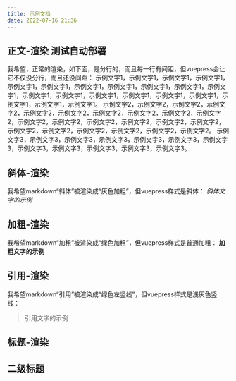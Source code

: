 ```yaml
---
title: 示例文档
date: 2022-07-16 21:36
---
```

## 正文-渲染 测试自动部署

我希望，正常的渲染，如下面，是分行的，而且每一行有间距，但vuepress会让它不仅没分行，而且还没间距：
示例文字1，示例文字1，示例文字1，示例文字1，示例文字1，示例文字1，示例文字1，示例文字1，示例文字1，示例文字1，示例文字1，示例文字1，示例文字1，示例文字1，示例文字1，示例文字1，示例文字1，示例文字1，示例文字1，示例文字1。
示例文字2，示例文字2，示例文字2，示例文字2，示例文字2，示例文字2，示例文字2，示例文字2，示例文字2，示例文字2，示例文字2，示例文字2，示例文字2，示例文字2，示例文字2，示例文字2，示例文字2，示例文字2，示例文字2，示例文字2，示例文字2，示例文字2。
示例文字3，示例文字3，示例文字3，示例文字3，示例文字3，示例文字3，示例文字3，示例文字3，示例文字3，示例文字3，示例文字3，示例文字3。

## 斜体-渲染

我希望markdown“斜体”被渲染成“灰色加粗”，但vuepress样式是斜体：
*斜体文字的示例*

## 加粗-渲染

我希望markdown“加粗”被渲染成“绿色加粗”，但vuepress样式是普通加粗：
**加粗文字的示例**

## 引用-渲染

我希望markdown“引用”被渲染成“绿色左竖线”，但vuepress样式是浅灰色竖线：

> 引用文字的示例

## 标题-渲染

## 二级标题
